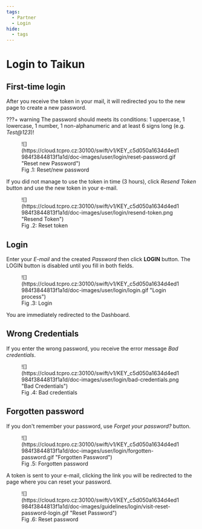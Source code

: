```yaml
---
tags:
  - Partner
  - Login
hide:
  - tags
---
```


# **Login to Taikun**

## **First-time login**

After you receive the token in your mail, it will redirected you to the new page to create a new password.

???+ warning
	The password should meets its conditions: 1 uppercase, 1 lowercase, 1 number, 1 non-alphanumeric and at least 6 signs long (e.g. *Test@123*)!

<figure markdown>
  ![](https://cloud.tcpro.cz:30100/swift/v1/KEY_c5d050a1634d4ed1984f3844813f1a1d/doc-images/user/login/reset-password.gif "Reset new Password")
  <figcaption>Fig .1: Reset/new password</figcaption>
</figure>

If you did not manage to use the token in time (3 hours), click *Resend Token* button and use the new token in your e-mail.

<figure markdown>
  ![](https://cloud.tcpro.cz:30100/swift/v1/KEY_c5d050a1634d4ed1984f3844813f1a1d/doc-images/user/login/resend-token.png "Resend Token")
  <figcaption>Fig .2: Reset token</figcaption>
</figure>

## **Login**

Enter your *E-mail* and the created *Password* then click **LOGIN** button. The LOGIN button is disabled until you fill in both fields.

<figure markdown>
  ![](https://cloud.tcpro.cz:30100/swift/v1/KEY_c5d050a1634d4ed1984f3844813f1a1d/doc-images/user/login/login.gif "Login process")
  <figcaption>Fig .3: Login</figcaption>
</figure>

You are immediately redirected to the Dashboard.

## **Wrong Credentials**

If you enter the wrong password, you receive the error message *Bad credentials*.

<figure markdown>
  ![](https://cloud.tcpro.cz:30100/swift/v1/KEY_c5d050a1634d4ed1984f3844813f1a1d/doc-images/user/login/bad-credentials.png "Bad Credentials")
  <figcaption>Fig .4: Bad credentials</figcaption>
</figure>

## **Forgotten password**

If you don't remember your password, use _Forget your password?_  button.

<figure markdown>
  ![](https://cloud.tcpro.cz:30100/swift/v1/KEY_c5d050a1634d4ed1984f3844813f1a1d/doc-images/user/login/forgotten-password.gif "Forgotten Password")
  <figcaption>Fig .5: Forgotten password</figcaption>
</figure>

A token is sent to your e-mail, clicking the link you will be redirected to the page where you can reset your password.

<figure markdown>
  ![](https://cloud.tcpro.cz:30100/swift/v1/KEY_c5d050a1634d4ed1984f3844813f1a1d/doc-images/guidelines/login/visit-reset-password-login.gif "Reset Password")
  <figcaption>Fig .6: Reset password</figcaption>
</figure>

